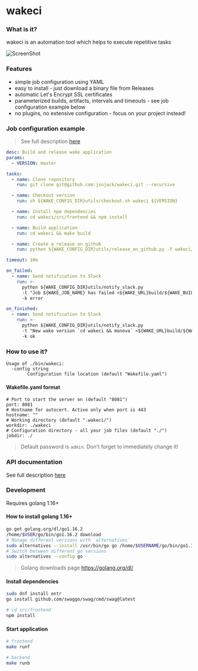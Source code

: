 wakeci
======

### What is it?
wakeci is an automation tool which helps to execute repetitive tasks

![ScreenShot](https://raw.githubusercontent.com/jsnjack/wakeci/master/screenshots/feed_view.png)

### Features
 - simple job configuration using YAML
 - easy to install - just download a binary file from Releases
 - automatic Let's Encrypt SSL certificates
 - parameterized builds, artifacts, intervals and timeouts - see job configuration example below
 - no plugins, no extensive configuration - focus on your project instead!

### Job configuration example
> See full description [here](https://github.com/jsnjack/wakeci/blob/master/src/frontend/src/assets/configDescription.yaml)

```yaml
desc: Build and release wake application
params:
  - VERSION: master

tasks:
  - name: Clone repository
    run: git clone git@github.com:jsnjack/wakeci.git --recursive

  - name: Checkout version
    run: sh ${WAKE_CONFIG_DIR}utils/checkout.sh wakeci ${VERSION}

  - name: Install npm dependencies
    run: cd wakeci/src/frontend && npm install

  - name: Build application
    run: cd wakeci && make build

  - name: Create a release on github
    run: python ${WAKE_CONFIG_DIR}utils/release_on_github.py -f wakeci/bin/wakeci -r jsnjack/wakeci -t "v`cd wakeci && monova`"

timeout: 10m

on_failed:
  - name: Send notification to Slack
    run: >-
      python ${WAKE_CONFIG_DIR}utils/notify_slack.py
      -t "Job ${WAKE_JOB_NAME} has failed <${WAKE_URL}build/${WAKE_BUILD_ID}|#${WAKE_BUILD_ID}>"
      -k error

on_finished:
  - name: Send notification to Slack
    run: >-
      python ${WAKE_CONFIG_DIR}utils/notify_slack.py
      -t "New wake version `cd wakeci && monova` <${WAKE_URL}build/${WAKE_BUILD_ID}|#${WAKE_BUILD_ID}>"
      -k ok
```

### How to use it?
```
Usage of ./bin/wakeci:
  -config string
    	Configuration file location (default "Wakefile.yaml")
```

#### Wakefile.yaml format
```
# Port to start the server on (default "8081")
port: 8081
# Hostname for autocert. Active only when port is 443
hostname: ""
# Working directory (default ".wakeci/")
workdir: ./wakeci
# Configuration directory - all your job files (default "./")
jobdir: ./
```

> Default password is `admin`. Don't forget to immediately change it!

### API documentation
See full description [here](https://github.com/jsnjack/wakeci/blob/master/API.md)

### Development
Requires golang 1.16+

#### How to install golang 1.16+
```bash
go get golang.org/dl/go1.16.2
/home/$USER/go/bin/go1.16.2 download
# Manage different versions with `alternatives`
sudo alternatives --install /usr/bin/go go /home/$USERNAME/go/bin/go1.16.2 10
# Switch between different go versions
sudo alternatives --config go
```

> Golang downloads page https://golang.org/dl/

#### Install dependencies
```bash
sudo dnf install entr
go install github.com/swaggo/swag/cmd/swag@latest

# cd src/frontend
npm install
```

#### Start application
```bash
# frontend
make runf

# backend
make runb
```
